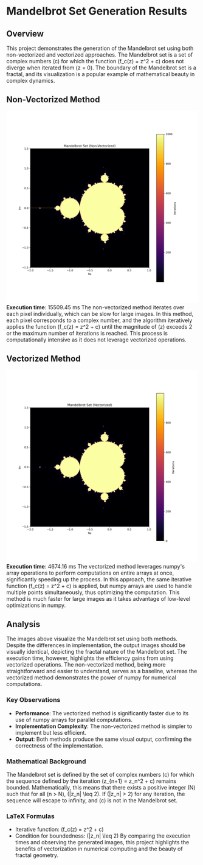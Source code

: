 # Mandelbrot Set Generation Results

## Overview
This project demonstrates the generation of the Mandelbrot set using both non-vectorized and vectorized approaches. The Mandelbrot set is a set of complex numbers \(c\) for which the function \(f_c(z) = z^2 + c\) does not diverge when iterated from \(z = 0\). The boundary of the Mandelbrot set is a fractal, and its visualization is a popular example of mathematical beauty in complex dynamics.

## Non-Vectorized Method
![Non-Vectorized Mandelbrot](mandelbrot_non_vectorized.png)
**Execution time**: 15509.45 ms
The non-vectorized method iterates over each pixel individually, which can be slow for large images. In this method, each pixel corresponds to a complex number, and the algorithm iteratively applies the function \(f_c(z) = z^2 + c\) until the magnitude of \(z\) exceeds 2 or the maximum number of iterations is reached. This process is computationally intensive as it does not leverage vectorized operations.

## Vectorized Method
![Vectorized Mandelbrot](mandelbrot_vectorized.png)
**Execution time**: 4674.16 ms
The vectorized method leverages numpy's array operations to perform computations on entire arrays at once, significantly speeding up the process. In this approach, the same iterative function \(f_c(z) = z^2 + c\) is applied, but numpy arrays are used to handle multiple points simultaneously, thus optimizing the computation. This method is much faster for large images as it takes advantage of low-level optimizations in numpy.

## Analysis
The images above visualize the Mandelbrot set using both methods. Despite the differences in implementation, the output images should be visually identical, depicting the fractal nature of the Mandelbrot set. The execution time, however, highlights the efficiency gains from using vectorized operations. The non-vectorized method, being more straightforward and easier to understand, serves as a baseline, whereas the vectorized method demonstrates the power of numpy for numerical computations.

### Key Observations
- **Performance**: The vectorized method is significantly faster due to its use of numpy arrays for parallel computations.
- **Implementation Complexity**: The non-vectorized method is simpler to implement but less efficient.
- **Output**: Both methods produce the same visual output, confirming the correctness of the implementation.

### Mathematical Background
The Mandelbrot set is defined by the set of complex numbers \(c\) for which the sequence defined by the iteration \(z_{n+1} = z_n^2 + c\) remains bounded. Mathematically, this means that there exists a positive integer \(N\) such that for all \(n > N\), \(|z_n| \leq 2\). If \(|z_n| > 2\) for any iteration, the sequence will escape to infinity, and \(c\) is not in the Mandelbrot set.

### LaTeX Formulas
- Iterative function: \(f_c(z) = z^2 + c\)
- Condition for boundedness: \(|z_n| \leq 2\)
By comparing the execution times and observing the generated images, this project highlights the benefits of vectorization in numerical computing and the beauty of fractal geometry.
